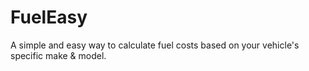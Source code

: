 # FuelEasy
A simple and easy way to calculate fuel costs based on your vehicle's specific make & model.
